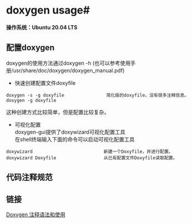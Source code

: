 # doxygen usage#

**操作系统：Ubuntu 20.04 LTS**

## 配置doxygen
doxygen的使用方法通过doxygen -h (也可以参考使用手册/usr/share/doc/doxygen/doxygen_manual.pdf)

* 快速创建配置文件doxyfile
```
doxygen -s -g doxyfile                简化版的doxyfile，没有很多注释信息。
doxygen -g doxyfile
```
这种创建方式比较简单，但是配置比较复杂。

* 可视化配置  
doxygen-gui提供了doxywizard可视化配置工具  
在shell终端输入下面的命令可以启动可视化配置工具
```
doxywizard                           新建一个Doxyfile，并进行配置。
doxywizard Doxyfile                  从已有配置文件Doxyfile读取配置。
```

## 代码注释规范

## 链接  
[Doxygen 注释语法和使用](https://blog.csdn.net/qq_41204464/article/details/102458103)  
